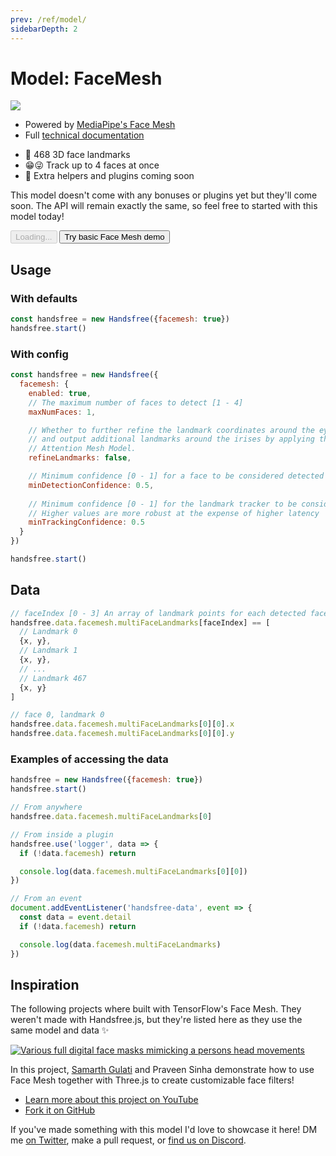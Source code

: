 ```yaml
---
prev: /ref/model/
sidebarDepth: 2
---
```


# Model: FaceMesh

<div class="row align-top">
  <div class="col-6">
    <p><img src="https://media0.giphy.com/media/g2msiDwoLqabEMrmaL/giphy.gif" /></p>
    <ul>
      <li>Powered by <a href="https://www.npmjs.com/package/@mediapipe/face_mesh">MediaPipe's Face Mesh</a></li>
      <li>Full <a href="https://google.github.io/mediapipe/solutions/face_mesh.html">technical documentation</a></li>
    </ul>
  </div>
  <div class="col-6">
    <Window title="Overview and basic demo">
      <section>
        <ul>
          <li>🙂 468 3D face landmarks</li>
          <li>😁😜 Track up to 4 faces at once</li>
          <li>📅 Extra helpers and plugins coming soon</li>
        </ul>
        <p>This model doesn't come with any bonuses or plugins yet but they'll come soon. The API will remain exactly the same, so feel free to started with this model today!</p>
        <div>
          <HandsfreeToggle class="full-width handsfree-hide-when-started-without-facemesh" text-off="Try basic Face Mesh demo" text-on="Stop Face Mesh Model" :opts="demoOpts" />
          <button class="handsfree-show-when-started-without-facemesh handsfree-show-when-loading" disabled><Fa-Spinner spin /> Loading...</button>
          <button class="handsfree-show-when-started-without-facemesh handsfree-hide-when-loading" @click="startDemo"><Fa-Video /> Try basic Face Mesh demo</button>
        </div>
      </section>
    </Window>
  </div>
</div>

## Usage

### With defaults

```js
const handsfree = new Handsfree({facemesh: true})
handsfree.start()
```

### With config

```js
const handsfree = new Handsfree({
  facemesh: {
    enabled: true,
    // The maximum number of faces to detect [1 - 4]
    maxNumFaces: 1,

    // Whether to further refine the landmark coordinates around the eyes and lips,
    // and output additional landmarks around the irises by applying the
    // Attention Mesh Model. 
    refineLandmarks: false,

    // Minimum confidence [0 - 1] for a face to be considered detected
    minDetectionConfidence: 0.5,
    
    // Minimum confidence [0 - 1] for the landmark tracker to be considered detected
    // Higher values are more robust at the expense of higher latency
    minTrackingConfidence: 0.5
  }
})

handsfree.start()
```

## Data
```js
// faceIndex [0 - 3] An array of landmark points for each detected face
handsfree.data.facemesh.multiFaceLandmarks[faceIndex] == [
  // Landmark 0
  {x, y},
  // Landmark 1
  {x, y},
  // ...
  // Landmark 467
  {x, y}
]

// face 0, landmark 0
handsfree.data.facemesh.multiFaceLandmarks[0][0].x
handsfree.data.facemesh.multiFaceLandmarks[0][0].y
```

### Examples of accessing the data

```js
handsfree = new Handsfree({facemesh: true})
handsfree.start()

// From anywhere
handsfree.data.facemesh.multiFaceLandmarks[0]

// From inside a plugin
handsfree.use('logger', data => {
  if (!data.facemesh) return

  console.log(data.facemesh.multiFaceLandmarks[0][0])
})

// From an event
document.addEventListener('handsfree-data', event => {
  const data = event.detail
  if (!data.facemesh) return

  console.log(data.facemesh.multiFaceLandmarks)
})
```

## Inspiration

The following projects where built with TensorFlow's Face Mesh. They weren't made with Handsfree.js, but they're listed here as they use the same model and data ✨


<!--
<div class="row">
  <div class="col-6">
    <Window title="DEMO_TITLE" :maximize="true">
      <div>
        <a href="LINK_TO_DEMO"><img alt="SHORT_DESCRIPTION" src="LINK_TO_GIPHY_OR_OTHER_PUBLIC_GIF_URL"></a>
      </div>
      <p>A_BRIEF_DESCRIPTION</p>
      <div>
        <ul>
          <li><a href="LINK_TO_DEMO">Try it on Glitch</a></li>
          <li><a href="LINK_TO_SOURCE_OR_GITHUB">See the source</a></li>
        </ul>
      </div>
    </Window>
  </div>
</div>
-->

<div class="row align-top">
  <div class="col-6">
    <Window title="AR Face Filter" :maximize="true">
      <section>
        <div>
          <a href="https://www.youtube.com/watch?v=TpiGFaHC_5U"><img alt="Various full digital face masks mimicking a persons head movements" src="https://media4.giphy.com/media/t7X4Ggyzrp7c0oeX4Q/giphy.gif"></a>
        </div>
        <p>In this project, <a href="https://twitter.com/samarthishere">Samarth Gulati</a> and Praveen Sinha demonstrate how to use Face Mesh together with Three.js to create customizable face filters!</p>
        <div>
          <ul>
            <li><a href="https://www.youtube.com/watch?v=TpiGFaHC_5U">Learn more about this project on YouTube</a></li>
            <li><a href="https://github.com/samarthgulati/ar-face-filters">Fork it on GitHub</a></li>
          </ul>
        </div>
      </section>
    </Window>
  </div>
  <div class="col-6">
    <Window title="Add your project">
      If you've made something with this model I'd love to showcase it here! DM me <a href="https://twitter.com/midiblocks">on Twitter</a>, <a class="https://github.com/midiblocks/handsfree/edit/master/docs/ref/model/hands.md">make a pull request</a>, or <a href="https://discord.gg/JeevWjTEdu">find us on Discord</a>.  
    </Window>
  </div>
</div>


<!-- Code -->
<script>
export default {
  data () {
    return {
      demoOpts: {
        autostart: true,

        weboji: false,
        hands: false,
        facemesh: true,
        pose: false,
        handpose: false
      }
    }
  },

  methods: {
    /**
     * Start the page with our preset options
     */
    startDemo () {
      this.$root.handsfree.update(this.demoOpts)
    }
  }
}
</script>